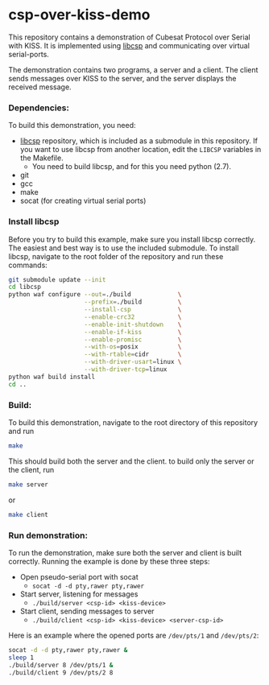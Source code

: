 # csp-over-kiss-demo
This repository contains a demonstration of Cubesat Protocol over Serial with KISS.
It is implemented using [libcsp](https://github.com/NTNU-SmallSat-Lab/libcsp) and communicating over virtual serial-ports.

The demonstration contains two programs, a server and a client. The client sends messages over KISS to the server, and the server displays the received message.

### Dependencies:
To build this demonstration, you need:
- [libcsp](https://github.com/NTNU-SmallSat-Lab/libcsp) repository, which is included as a submodule in this repository. If you want to use libcsp from another location, edit the `LIBCSP` variables in the Makefile.
  - You need to build libcsp, and for this you need python (2.7).
- git
- gcc
- make
- socat (for creating virtual serial ports)

### Install libcsp
Before you try to build this example, make sure you install libcsp correctly.
The easiest and best way is to use the included submodule. 
To install libcsp, navigate to the root folder of the repository and run these commands:
```bash
git submodule update --init
cd libcsp
python waf configure --out=./build             \
                     --prefix=./build          \
                     --install-csp             \
                     --enable-crc32            \
                     --enable-init-shutdown    \
                     --enable-if-kiss          \
                     --enable-promisc          \
                     --with-os=posix           \
                     --with-rtable=cidr        \
                     --with-driver-usart=linux \
                     --with-driver-tcp=linux
python waf build install
cd ..
```

### Build:
To build this demonstration, navigate to the root directory of this repository and run
```bash
make
```
This should build both the server and the client. to build only the server or the client, run

```bash
make server
``` 

or 

```bash
make client
```

### Run demonstration:
To run the demonstration, make sure both the server and client is built correctly.
Running the example is done by these three steps:
- Open pseudo-serial port with socat
	- `socat -d -d pty,rawer pty,rawer`
- Start server, listening for messages
	- `./build/server <csp-id> <kiss-device>`
- Start client, sending messages to server
	- `./build/client <csp-id> <kiss-device> <server-csp-id>`

Here is an example where the opened ports are `/dev/pts/1` and `/dev/pts/2`:
```bash
socat -d -d pty,rawer pty,rawer &
sleep 1
./build/server 8 /dev/pts/1 &
./build/client 9 /dev/pts/2 8
```
